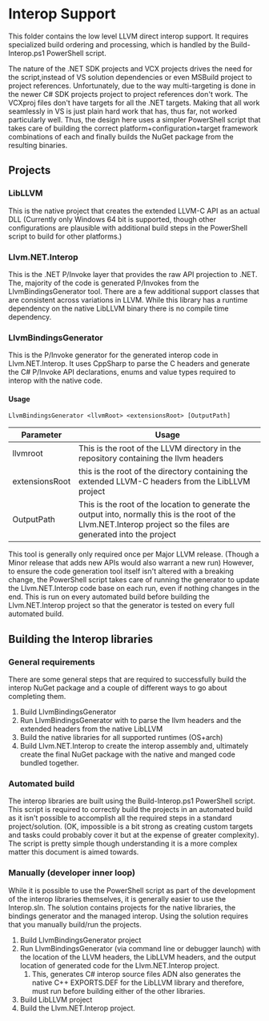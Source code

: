 # Interop Support
This folder contains the low level LLVM direct interop support. It requires specialized build
ordering and processing, which is handled by the Build-Interop.ps1 PowerShell script.

The nature of the .NET SDK projects and VCX projects drives the need for the script,instead of
VS solution dependencies or even MSBuild project to project references. Unfortunately, due to
the way multi-targeting is done in the newer C# SDK projects project to project references
don't work. The VCXproj files don't have targets for all the .NET targets. Making that all work
seamlessly in VS is just plain hard work that has, thus far, not worked particularly well. Thus,
the design here uses a simpler PowerShell script that takes care of building the correct
platform+configuration+target framework combinations of each and finally builds the NuGet
package from the resulting binaries.

## Projects
### LibLLVM
This is the native project that creates the extended LLVM-C API as an actual DLL (Currently
only Windows 64 bit is supported, though other configurations are plausible with additional
build steps in the PowerShell script to build for other platforms.)

### Llvm.NET.Interop
This is the .NET P/Invoke layer that provides the raw API projection to .NET. The, majority
of the code is generated P/Invokes from the LlvmBindingsGenerator tool. There are a few
additional support classes that are consistent across variations in LLVM. While this library
has a runtime dependency on the native LibLLVM binary there is no compile time dependency.

### LlvmBindingsGenerator
This is the P/Invoke generator for the generated interop code in Llvm.NET.Interop. It uses
CppSharp to parse the C headers and generate the C# P/Invoke API declarations, enums and value
types required to interop with the native code.

#### Usage
`LlvmBindingsGenerator <llvmRoot> <extensionsRoot> [OutputPath]`

| Parameter | Usage |
|------------|-------|
| llvmroot   | This is the root of the LLVM directory in the repository containing the llvm headers |
| extensionsRoot | this is the root of the directory containing the extended LLVM-C headers from the LibLLVM project |
| OutputPath | This is the root of the location to generate the output into, normally this is the root of the Llvm.NET.Interop project so the files are generated into the project |

This tool is generally only required once per Major LLVM release. (Though a Minor release that adds new APIs
would also warrant a new run) However, to ensure the code generation tool itself isn't altered with a breaking
change, the PowerShell script takes care of running the generator to update the Llvm.NET.Interop
code base on each run, even if nothing changes in the end. This is run on every automated build before building
the Llvm.NET.Interop project so that the generator is tested on every full automated build. 

## Building the Interop libraries
### General requirements
There are some general steps that are required to successfully build the interop NuGet package and a couple
of different ways to go about completing them.
 1. Build LlvmBindingsGenerator
 2. Run LlvmBindingsGenerator with to parse the llvm headers and the extended headers from the native LibLLVM
 3. Build the native libraries for all supported runtimes (OS+arch)
 4. Build Llvm.NET.Interop to create the interop assembly and, ultimately create the final NuGet package with
the native and manged code bundled together.

### Automated build
The interop libraries are built using the Build-Interop.ps1 PowerShell script. This script is required
to correctly build the projects in an automated build as it isn't possible to accomplish all the required
steps in a standard project/solution. (OK, impossible is a bit strong as creating custom targets and tasks
could probably cover it but at the expense of greater complexity). The script is pretty simple though
understanding it is a more complex matter this document is aimed towards.

### Manually (developer inner loop)
While it is possible to use the PowerShell script as part of the development of the interop libraries themselves,
it is generally easier to use the Interop.sln. The solution contains projects for the native libraries, the
bindings generator and the managed interop. Using the solution requires that you manually build/run the projects.

1. Build LlvmBindingsGenerator project
2. Run LlvmBindingsGenerator (via command line or debugger launch) with the location of the LLVM headers, the
LibLLVM headers, and the output location of generated code for the Llvm.NET.Interop project.
     1. This, generates C# interop source files ADN also generates the native C++ EXPORTS.DEF for the LibLLVM library
and therefore, must run before building either of the other libraries.
3. Build LibLLVM project
4. Build the Llvm.NET.Interop project.





